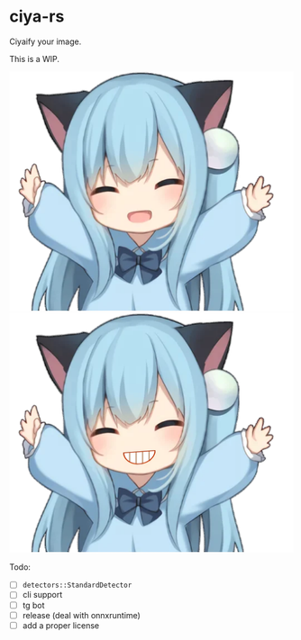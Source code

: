 # ciya-rs

Ciyaify your image.

This is a WIP.

![from](avatar3.png)
![to](result.png)

Todo:

- [ ] `detectors::StandardDetector`
- [ ] cli support
- [ ] tg bot
- [ ] release (deal with onnxruntime)
- [ ] add a proper license